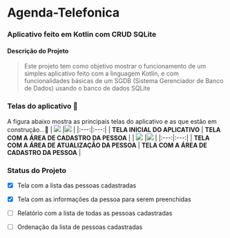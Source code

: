 # Agenda-Telefonica
### Aplicativo feito em Kotlin com CRUD SQLite
#### Descrição do Projeto
> Este projeto tem como objetivo mostrar o funcionamento de um simples aplicativo feito com a linguagem Kotlin, e com funcionalidades básicas de um SGDB (Sistema Gerenciador de Banco de Dados) usando o banco de dados SQLite

### Telas do aplicativo 🚧
A figura abaixo mostra as principais telas do aplicativo e as que estão em construção...🚧
| ![](/app/src/main/java/chellotech/br/agendatelefonica/screenshots/agenda_vazia.png)  |![](/app/src/main/java/chellotech/br/agendatelefonica/screenshots/cadastro.png)   |
|:---:|:---:|
| **TELA INICIAL DO APLICATIVO** | **TELA COM A ÁREA DE CADASTRO DA PESSOA**  |
| ![](/app/src/main/java/chellotech/br/agendatelefonica/screenshots/atualizar.png)  |![](/app/src/main/java/chellotech/br/agendatelefonica/screenshots/atualizar.png)   |
|:---:|:---:|
| **TELA COM A ÁREA DE ATUALIZAÇÃO DA PESSOA** | **TELA COM A ÁREA DE CADASTRO DA PESSOA**  |

### Status do Projeto

- [x] Tela com a lista das pessoas cadastradas
- [x] Tela com as informações da pessoa para serem preenchidas
- [ ] Relatório com a lista de todas as pessoas cadastradas
- [ ] Ordenação da lista de pessoas cadastradas

